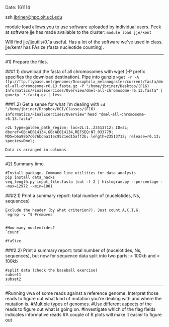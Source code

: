 Date: 161114


ssh jbriner@hpc.oit.uci.edu

module load allows you to use software uploaded by individual users. Peek at software jje has made available to the cluster:
`module load jje/kent`

Will find jje/jjeutils/0.1a useful. 
Has a lot of the software we've used in class. jje/kent/ has FAsize (fasta nucleotide counting). 

----------------------------------------------------------

#1) Prepare the files.

###1.1) download the fasta of all chromosomes with wget (-P prefix specifies the download destination). Pipe into gunzip
`wget -r -A ftp://ftp.flybase.net/genomes/Drosophila_melanogaster/current/fasta/dmel-all-chromosome-r6.13.fasta.gz -P "/home/jbriner/Desktop/(F16) Informatics/FinalExercises/Overview/dmel-all-chromosome-r6.13.fasta" | gunzip  *.fastq.gz | less`


###1.2) Get a sense for what I'm dealing with
	`cd "/home/jbriner/Dropbox/UCI/Classes/(F16) Informatics/FinalExercises/Overview"`
	`head "dmel-all-chromosome-r6.13.fasta"`

	>2L type=golden_path_region; loc=2L:1..23513712; ID=2L; dbxref=GB:AE014134,GB:AE014134,REFSEQ:NT_033779; 		MD5=b6a98b7c676bdaa11ec9521ed15aff2b; length=23513712; release=r6.13; species=Dmel;
	
	Data is arranged in columns


------------------------------------------------------------------------


#2) Summary time

	#Install package. Command line utilities for data analysis
	pip install data_hacks
	seq_length.py input_file.fasta |cut -f 2 | histogram.py --percentage --max=12972 --min=1001


###2.1) Print a summary report: total number of (nucelotides, Ns, sequences)

	Exclude the header (by what criterion?). Just count A,C,T,G.
	`egrep -v ^$ #removes`


	#How many nucleotides?
	`count`

	#faSize



###2.2) Print a summary report: total number of (nucelotides, Ns, sequences), but now for sequence data split into two parts: > 100kb and < 100kb

	#split data (check the baseball exercise)
	subset1
	subset2




----------------------------------------------------------------------


#Running vwa of some reads against a reference genome. Interpret those reads to figure out what kind of mutation you're dealing with and where the mutation is. 
#Multiple types of genomes.
#Use different aspects of the reads to figure out what is going on.
#Investigate which of the flag fields indicates informative reads
#A couple of R plots will make it easier to figure out
